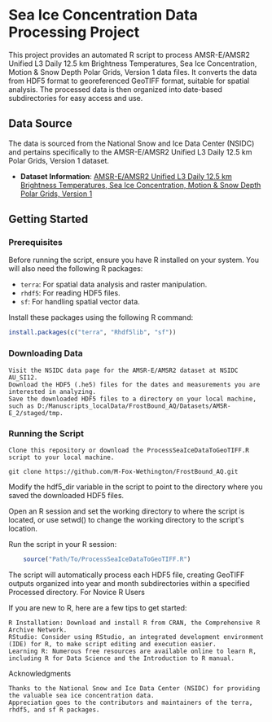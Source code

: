 # Sea Ice Concentration Data Processing Project

This project provides an automated R script to process AMSR-E/AMSR2 Unified L3 Daily 12.5 km Brightness Temperatures, Sea Ice Concentration, Motion & Snow Depth Polar Grids, Version 1 data files. It converts the data from HDF5 format to georeferenced GeoTIFF format, suitable for spatial analysis. The processed data is then organized into date-based subdirectories for easy access and use.

## Data Source

The data is sourced from the National Snow and Ice Data Center (NSIDC) and pertains specifically to the AMSR-E/AMSR2 Unified L3 Daily 12.5 km Polar Grids, Version 1 dataset.

- **Dataset Information**: [AMSR-E/AMSR2 Unified L3 Daily 12.5 km Brightness Temperatures, Sea Ice Concentration, Motion & Snow Depth Polar Grids, Version 1](https://nsidc.org/data/au_si12/versions/1)

## Getting Started

### Prerequisites

Before running the script, ensure you have R installed on your system. You will also need the following R packages:

- `terra`: For spatial data analysis and raster manipulation.
- `rhdf5`: For reading HDF5 files.
- `sf`: For handling spatial vector data.

Install these packages using the following R command:

```r
install.packages(c("terra", "Rhdf5lib", "sf"))
```

### Downloading Data

    Visit the NSIDC data page for the AMSR-E/AMSR2 dataset at NSIDC AU_SI12.
    Download the HDF5 (.he5) files for the dates and measurements you are interested in analyzing.
    Save the downloaded HDF5 files to a directory on your local machine, such as D:/Manuscripts_localData/FrostBound_AQ/Datasets/AMSR-E_2/staged/tmp.

### Running the Script

    Clone this repository or download the ProcessSeaIceDataToGeoTIFF.R script to your local machine.

```git
git clone https://github.com/M-Fox-Wethington/FrostBound_AQ.git
```

Modify the hdf5_dir variable in the script to point to the directory where you saved the downloaded HDF5 files.

Open an R session and set the working directory to where the script is located, or use setwd() to change the working directory to the script's location.

Run the script in your R session:

```r
    source("Path/To/ProcessSeaIceDataToGeoTIFF.R")
```

The script will automatically process each HDF5 file, creating GeoTIFF outputs organized into year and month subdirectories within a specified Processed directory.
For Novice R Users

If you are new to R, here are a few tips to get started:

    R Installation: Download and install R from CRAN, the Comprehensive R Archive Network.
    RStudio: Consider using RStudio, an integrated development environment (IDE) for R, to make script editing and execution easier.
    Learning R: Numerous free resources are available online to learn R, including R for Data Science and the Introduction to R manual.


Acknowledgments

    Thanks to the National Snow and Ice Data Center (NSIDC) for providing the valuable sea ice concentration data.
    Appreciation goes to the contributors and maintainers of the terra, rhdf5, and sf R packages.



